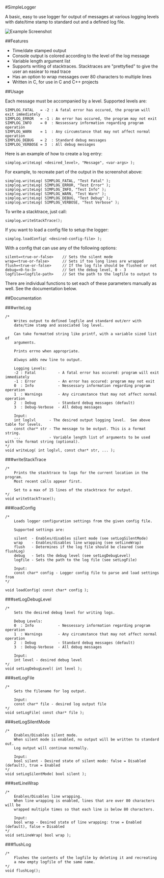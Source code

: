 #SimpleLogger

A basic, easy to use logger for output of messages at various logging levels
with date/time stamp to standard out and a defined log file.

![Example Screenshot](http://i.imgur.com/1aMpk6I.png)

##Features

* Time/date stamped output
* Console output is colored according to the level of the log message
* Variable length argument list
* Supports writing of stacktraces.  Stacktraces are "prettyfied" to give the
user an easiear to read trace
* Has an option to wrap messages over 80 characters to multiple lines
* Written in C, for use in C and C++ projects

##Usage

Each message must be accompanied by a level. Supported levels are:
```
SIMPLOG_FATAL   = -2 : A fatal error has occured, the program will exit immediately
SIMPLOG_ERROR   = -1 : An error has occured, the program may not exit
SIMPLOG_INFO    = 0  : Nessessary information regarding program operation
SIMPLOG_WARN    = 1  : Any circumstance that may not affect normal operation
SIMPLOG_DEBUG   = 2  : Standard debug messages
SIMPLOG_VERBOSE = 3  : All debug messages
```

Here is an example of how to create a log entry:
```
simplog.writeLog( <desired_level>, "Message", <var-args> );
```

For example, to recreate part of the output in the screenshot above:
```
simplog.writeLog( SIMPLOG_FATAL, "Test Fatal" );
simplog.writeLog( SIMPLOG_ERROR, "Test Error" );
simplog.writeLog( SIMPLOG_INFO, "Test Info" );
simplog.writeLog( SIMPLOG_WARN, "Test Warn" );
simplog.writeLog( SIMPLOG_DEBUG, "Test Debug" );
simplog.writeLog( SIMPLOG_VERBOSE, "Test Verbose" );
```

To write a stacktrace, just call:
```
simplog.writeStackTrace();
```

If you want to load a config file to setup the logger:
```
simplog.loadConfig( <desired-config-file> );
```
With a config that can use any of the following options:
```
silent=<true-or-false>    // Sets the silent mode
wrap=<true-or-false>      // Sets if too long lines are wrapped
flush=<true-or-false>     // If the log file should be flushed or not
debug=<0-to-3>            // Set the debug level, 0 - 3
logfile=<logfile-path>    // Set the path to the logfile to output to
```
There are individual functions to set each of these parameters manually as well.  See the documentation below.

##Documentation

###writeLog
```
/*
    Writes output to defined logfile and standard out/err with
    date/time stamp and associated log level.

    Can take formatted string like printf, with a variable sized list of
    arguments.

    Prints errno when appropriate.

    Always adds new line to output.

    Logging Levels:
    -2 : Fatal          - A fatal error has occured: program will exit immediately
    -1 : Error          - An error has occured: program may not exit
    0  : Info           - Nessessary information regarding program operation
    1  : Warnings       - Any circumstance that may not affect normal operation
    2  : Debug          - Standard debug messages (default)
    3  : Debug-Verbose  - All debug messages

    Input:
    int loglvl      - The desired output logging level.  See above table for levels.
    const char* str - The message to be output. This is a format string.
    ...             - Variable length list of arguments to be used with the format string (optional).
*/
void writeLog( int loglvl, const char* str, ... );
```

###writeStackTrace
```
/*
    Prints the stacktrace to logs for the current location in the program.
    Most recent calls appear first.

    Set to a max of 15 lines of the stacktrace for output.
*/
void writeStackTrace();
```

###loadConfig
```
/*
    Loads logger configuration settings from the given config file.

    Supported settings are:

    silent  - Enables/disables silent mode (see setLogSilentMode)
    wrap    - Enables/disables line wrapping (see setLineWrap)
    flush   - Determines if the log file should be cleared (see flushLog)
    debug   - Sets the debug level (see setLogDebugLevel)
    logfile - Sets the path to the log file (see setLogFile)

    Input:
    const char* config - Logger config file to parse and load settings from
*/

void loadConfig( const char* config );
```
###setLogDebugLevel
```
/*
    Sets the desired debug level for writing logs.

    Debug Levels:
    0  : Info           - Nessessary information regarding program operation
    1  : Warnings       - Any circumstance that may not affect normal operation
    2  : Debug          - Standard debug messages (default)
    3  : Debug-Verbose  - All debug messages

    Input:
    int level - desired debug level
*/
void setLogDebugLevel( int level );
```

###setLogFile
```
/*
    Sets the filename for log output.

    Input:
    const char* file - desired log output file
*/
void setLogFile( const char* file );
```

###setLogSilentMode
```
/*
    Enables/Disables silent mode.
    When silent mode is enabled, no output will be written to standard out.
    Log output will continue normally.

    Input:
    bool silent - Desired state of silent mode: false = Disabled (default), true = Enabled
*/
void setLogSilentMode( bool silent );
```

###setLineWrap
```
/*
    Enables/Disables line wrapping.
    When line wrapping is enabled, lines that are over 80 characters will be 
    wrapped multiple times so that each line is below 80 characters.

    Input:
    bool wrap - Desired state of line wrapping: true = Enabled (default), false = Disabled
*/
void setLineWrap( bool wrap );
```

###flushLog
```
/*
    Flushes the contents of the logfile by deleting it and recreating
    a new empty logfile of the same name.
*/
void flushLog();
```
